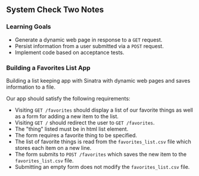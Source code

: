 ## System Check Two Notes

### Learning Goals
* Generate a dynamic web page in response to a `GET` request.
* Persist information from a user submitted via a `POST` request.
* Implement code based on acceptance tests.

### Building a Favorites List App

Building a list keeping app with Sinatra with dynamic web pages and saves information to a file.

Our app should satisfy the following requirements:

* Visiting `GET /favorites` should display a list of our favorite things as well as a form for adding a new item to the list.
* Visiting `GET /` should redirect the user to `GET /favorites`.
* The "thing" listed must be in html list element.
* The form requires a favorite thing to be specified.
* The list of favorite things is read from the `favorites_list.csv` file which stores each item on a new line.
* The form submits to `POST /favorites` which saves the new item to the `favorites_list.csv` file.
* Submitting an empty form does not modify the `favorites_list.csv` file.
